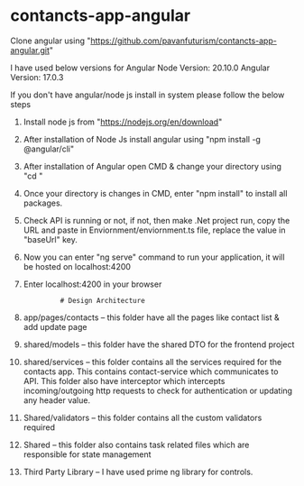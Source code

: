 # contancts-app-angular
Clone angular using "https://github.com/pavanfuturism/contancts-app-angular.git"

I have used below versions for Angular
Node Version: 20.10.0
Angular Version: 17.0.3

If you don't have angular/node js install in system please follow the below steps
1. Install node js from "https://nodejs.org/en/download"
2. After installation of Node Js install angular using "npm install -g @angular/cli"
3. After installation of Angular open CMD & change your directory using "cd <directorypath>"
4. Once your directory is changes in CMD, enter "npm install" to install all packages.
5. Check API is running or not, if not, then make .Net project run, copy the URL and paste in Enviornment/enviornment.ts file, replace the value in "baseUrl" key.
6. Now you can enter "ng serve" command to run your application, it will be hosted on localhost:4200
7. Enter localhost:4200 in your browser

                # Design Architecture
1. app/pages/contacts – this folder have all the pages like contact list & add update page
2. shared/models – this folder have the shared DTO for the frontend project
3. shared/services – this folder contains all the services required for the contacts app. This contains contact-service which communicates to API. This folder also have interceptor which intercepts incoming/outgoing http requests to check for authentication or updating any header value.
4. Shared/validators – this folder contains all the custom validators required
5. Shared – this folder also contains task related files which are responsible for state management
6. Third Party Library – I have used prime ng library for controls.
